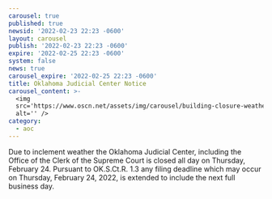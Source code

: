 ```yaml
---
carousel: true
published: true
newsid: '2022-02-23 22:23 -0600'
layout: carousel
publish: '2022-02-23 22:23 -0600'
expire: '2022-02-25 22:23 -0600'
system: false
news: true
carousel_expire: '2022-02-25 22:23 -0600'
title: Oklahoma Judicial Center Notice
carousel_content: >-
  <img
  src='https://www.oscn.net/assets/img/carousel/building-closure-weather.jpg'
  alt='' />
category:
  - aoc
---
```

Due to inclement weather the Oklahoma Judicial Center, including the Office of the Clerk of the Supreme Court is closed all day on Thursday, February 24. Pursuant to OK.S.Ct.R. 1.3 any filing deadline which may occur on Thursday, February 24, 2022, is extended to include the next full business day.
